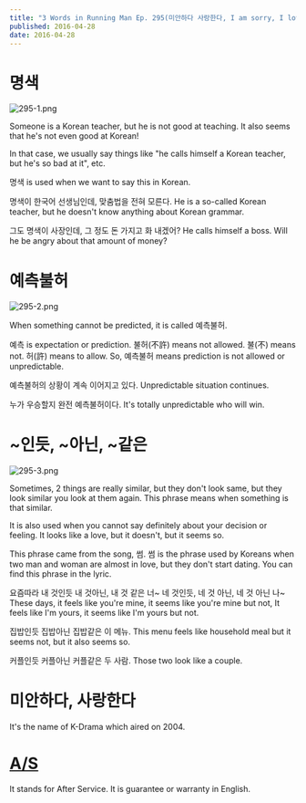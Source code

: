 ```yaml
---
title: "3 Words in Running Man Ep. 295(미안하다 사랑한다, I am sorry, I love you.)"
published: 2016-04-28
date: 2016-04-28
---
```

#  명색

![295-1.png ](/images/295-1.png )

Someone is a Korean teacher, but he is not good at teaching. It also seems that he's not even good at Korean!

In that case, we usually say things like "he calls himself a Korean teacher, but he's so bad at it", etc. 

명색 is used when we want to say this in Korean. 



명색이 한국어 선생님인데, 맞춤법을 전혀 모른다. 
He is a so-called Korean teacher, but he doesn't know anything about Korean grammar. 

그도 명색이 사장인데, 그 정도 돈 가지고 화 내겠어?
He calls himself a boss. Will he be angry about that amount of money?



#  예측불허

![295-2.png ](/images/295-2.png ) 

When something cannot be predicted, it is called 예측불허.

예측 is expectation or prediction. 불허(不許) means not allowed. 불(不) means not. 허(許) means to allow. So, 예측불허 means prediction is not allowed or unpredictable. 



예측불허의 상황이 계속 이어지고 있다. 
Unpredictable situation continues. 

누가 우승할지 완전 예측불허이다. 
It's totally unpredictable who will win. 



#  ~인듯, ~아닌, ~같은

![295-3.png ](/images/295-3.png )

Sometimes, 2 things are really similar, but they don't look same, but they look similar you look at them again. This phrase means when something is that similar. 

It is also used when you cannot say definitely about your decision or feeling. It looks like a love, but it doesn't, but it seems so. 

This phrase came from the song, 썸. 썸 is the phrase used by Koreans when two man and woman are almost in love, but they don't start dating. You can find this phrase in the lyric. 



요즘따라 내 것인듯 내 것아닌, 내 것 같은 너~
네 것인듯, 네 것 아닌, 네 것 아닌 나~
These days, it feels like you're mine, it seems like you're mine but not,
It feels like I'm yours, it seems like I'm yours but not. 

집밥인듯 집밥아닌 집밥같은 이 메뉴. 
This menu feels like household meal but it seems not, but it also seems so. 

커플인듯 커플아닌 커플같은 두 사람. 
Those two look like a couple.



#  미안하다, 사랑한다

It's the name of K-Drama which aired on 2004. 

#  [A/S](https://wiseinit.com/as%EC%97%90%EC%9D%B4%EC%97%90%EC%8A%A4-konglish-words-1)

It stands for After Service. It is guarantee or warranty in English.